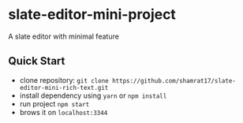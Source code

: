 # slate-editor-mini-project
A slate editor with minimal feature

## Quick Start
- clone repository: `git clone https://github.com/shamrat17/slate-editor-mini-rich-text.git`
- install dependency using `yarn` or `npm install`
- run project `npm start`
- brows it on `localhost:3344`
